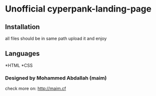 # Unofficial cyperpank-landing-page

## Installation
all files should be in same path upload it and enjoy
## Languages 
*HTML
*CSS
### Designed by Mohammed Abdallah (maim)
check more on:
http://maim.cf
